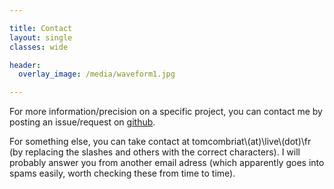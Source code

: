 ```yaml
---

title: Contact
layout: single
classes: wide

header:
  overlay_image: /media/waveform1.jpg

---
```



For more information/precision on a specific project, you can contact me by posting an issue/request on [github](https://github.com/tomcombriat).

For something else, you can take contact at tomcombriat\\(at)\\live\\(dot)\\fr (by replacing the slashes and others with the correct characters). 
I will probably answer you from another email adress (which apparently goes into spams easily, worth checking these from time to time).
